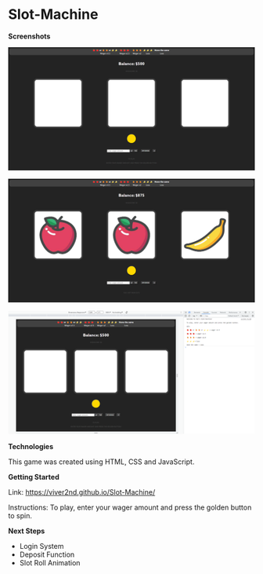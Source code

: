 # Slot-Machine

**Screenshots**

![Alt text](images/Screenshot-1.png)

![Alt text](images/Screenshot-2.png)

![Alt text](images/Screenshot-3.png)

**Technologies**

This game was created using HTML, CSS and JavaScript. 

**Getting Started**

Link:
https://viver2nd.github.io/Slot-Machine/

Instructions:
To play, enter your wager amount and press the golden button to spin.

**Next Steps**
- Login System
- Deposit Function
- Slot Roll Animation